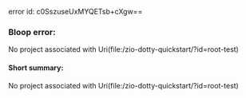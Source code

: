 error id: c0SszuseUxMYQETsb+cXgw==
### Bloop error:

No project associated with Uri(file:<WORKSPACE>/zio-dotty-quickstart/?id=root-test)
#### Short summary: 

No project associated with Uri(file:<WORKSPACE>/zio-dotty-quickstart/?id=root-test)